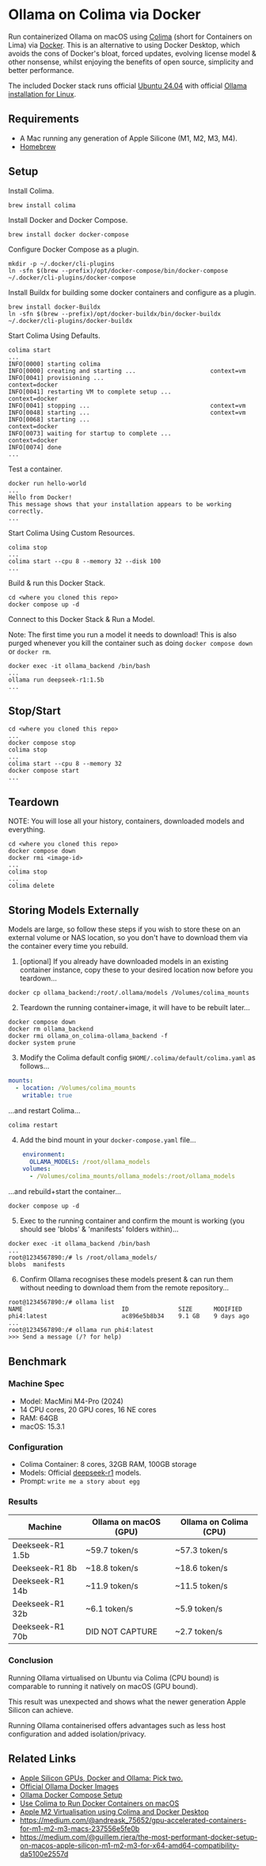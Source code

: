 # Ollama on Colima via Docker

Run containerized Ollama on macOS using [Colima](https://github.com/abiosoft/colima) (short for Containers on Lima) via [Docker](https://www.docker.com/). This is an alternative to using Docker Desktop, which avoids the cons of Docker's bloat, forced updates, evolving license model & other nonsense, whilst enjoying the benefits of open source, simplicity and better performance.

The included Docker stack runs official [Ubuntu 24.04](https://hub.docker.com/_/ubuntu) with official [Ollama installation for Linux](https://ollama.com/download/linux).

## Requirements

- A Mac running any generation of Apple Silicone (M1, M2, M3, M4).
- [Homebrew](https://brew.sh/)

## Setup

Install Colima.

```shell
brew install colima
```

Install Docker and Docker Compose.

```shell
brew install docker docker-compose
```

Configure Docker Compose as a plugin.

```shell
mkdir -p ~/.docker/cli-plugins
ln -sfn $(brew --prefix)/opt/docker-compose/bin/docker-compose ~/.docker/cli-plugins/docker-compose
```

Install Buildx for building some docker containers and configure as a plugin.

```shell
brew install docker-Buildx
ln -sfn $(brew --prefix)/opt/docker-buildx/bin/docker-buildx ~/.docker/cli-plugins/docker-buildx
```

Start Colima Using Defaults.

```shell
colima start
...
INFO[0000] starting colima
INFO[0000] creating and starting ...                     context=vm
INFO[0041] provisioning ...                              context=docker
INFO[0041] restarting VM to complete setup ...           context=docker
INFO[0041] stopping ...                                  context=vm
INFO[0048] starting ...                                  context=vm
INFO[0068] starting ...                                  context=docker
INFO[0073] waiting for startup to complete ...           context=docker
INFO[0074] done
...
```

Test a container.

```shell
docker run hello-world
...
Hello from Docker!
This message shows that your installation appears to be working correctly.
...
```

Start Colima Using Custom Resources.

```shell
colima stop
...
colima start --cpu 8 --memory 32 --disk 100
...
```

Build & run this Docker Stack.

```shell
cd <where you cloned this repo>
docker compose up -d
```

Connect to this Docker Stack & Run a Model.

Note: The first time you run a model it needs to download!
      This is also purged whenever you kill the container
      such as doing `docker compose down` or `docker rm`. 

```shell
docker exec -it ollama_backend /bin/bash
...
ollama run deepseek-r1:1.5b
... 
```

## Stop/Start

```shell
cd <where you cloned this repo>
...
docker compose stop
colima stop
...
colima start --cpu 8 --memory 32
docker compose start
... 
```

## Teardown

NOTE: You will lose all your history, containers, downloaded models and everything.

```shell
cd <where you cloned this repo>
docker compose down
docker rmi <image-id>
...
colima stop
...
colima delete
```

## Storing Models Externally

Models are large, so follow these steps if you wish to store these on an external volume or NAS location, so you don't have to download them via the container every time you rebuild.

1. [optional] If you already have downloaded models in an existing container instance, copy these to your desired location now before you teardown...

```shell
docker cp ollama_backend:/root/.ollama/models /Volumes/colima_mounts
```

2. Teardown the running container+image, it will have to be rebuilt later...

```shell
docker compose down
docker rm ollama_backend
docker rmi ollama_on_colima-ollama_backend -f
docker system prune
```

3. Modify the Colima default config `$HOME/.colima/default/colima.yaml` as follows...

```yaml
mounts:
  - location: /Volumes/colima_mounts
    writable: true
```

...and restart Colima...

```shell
colima restart
```

4. Add the bind mount in your `docker-compose.yaml` file...

```yaml
    environment:
      OLLAMA_MODELS: /root/ollama_models
    volumes:
      - /Volumes/colima_mounts/ollama_models:/root/ollama_models
```

...and rebuild+start the container...

```shell
docker compose up -d
```

5. Exec to the running container and confirm the mount is working (you should see 'blobs' & 'manifests' folders within)...

```shell
docker exec -it ollama_backend /bin/bash
...
root@1234567890:/# ls /root/ollama_models/
blobs  manifests
```

6. Confirm Ollama recognises these models present & can run them without needing to download them from the remote repository...

```shell
root@1234567890:/# ollama list
NAME                            ID              SIZE      MODIFIED
phi4:latest                     ac896e5b8b34    9.1 GB    9 days ago
...
root@1234567890:/# ollama run phi4:latest
>>> Send a message (/? for help)
```

## Benchmark

### Machine Spec

- Model: MacMini M4-Pro (2024)
- 14 CPU cores, 20 GPU cores, 16 NE cores
- RAM: 64GB
- macOS: 15.3.1

### Configuration

- Colima Container: 8 cores, 32GB RAM, 100GB storage
- Models: Official [deepseek-r1](https://ollama.com/library/deepseek-r1) models.
- Prompt: `write me a story about egg`

### Results

| Machine              | Ollama on macOS (GPU)      | Ollama on Colima (CPU)
| -------------------- | -------------------------- | ----------------------
| Deekseek-R1 1.5b     | ~59.7 token/s              | ~57.3 token/s 
| Deekseek-R1 8b       | ~18.8 token/s              | ~18.6 token/s
| Deekseek-R1 14b      | ~11.9 token/s              | ~11.5 token/s
| Deekseek-R1 32b      | ~6.1 token/s               | ~5.9 token/s
| Deekseek-R1 70b      | DID NOT CAPTURE            | ~2.7 token/s

### Conclusion

Running Ollama virtualised on Ubuntu via Colima (CPU bound) is comparable to running it natively on macOS (GPU bound).

This result was unexpected and shows what the newer generation Apple Silicon can achieve.

Running Ollama containerised offers advantages such as less host configuration and added isolation/privacy.

## Related Links

- [Apple Silicon GPUs, Docker and Ollama: Pick two.](https://chariotsolutions.com/blog/post/apple-silicon-gpus-docker-and-ollama-pick-two/)
- [Official Ollama Docker Images](https://hub.docker.com/r/ollama/ollama)
- [Ollama Docker Compose Setup](https://github.com/valiantlynx/ollama-docker)
- [Use Colima to Run Docker Containers on macOS](https://smallsharpsoftwaretools.com/tutorials/use-colima-to-run-docker-containers-on-macos/)
- [Apple M2 Virtualisation using Colima and Docker Desktop](https://allthingscloud.eu/2023/09/14/apple-m2-virtualisation-using-colima-and-docker-desktop/)
- https://medium.com/@andreask_75652/gpu-accelerated-containers-for-m1-m2-m3-macs-237556e5fe0b
- https://medium.com/@guillem.riera/the-most-performant-docker-setup-on-macos-apple-silicon-m1-m2-m3-for-x64-amd64-compatibility-da5100e2557d

